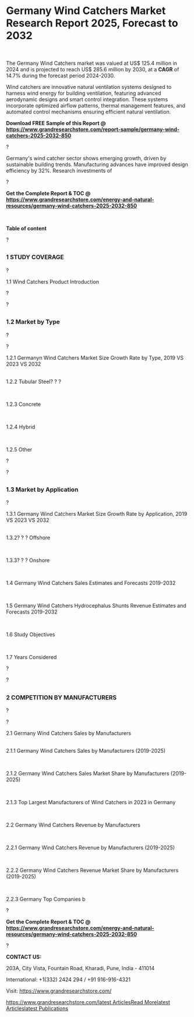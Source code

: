 <h1>Germany Wind Catchers Market Research Report 2025, Forecast to 2032</h1><br/><p>The Germany Wind Catchers market was valued at US$ 125.4 million in 2024 and is projected to reach US$ 285.6 million by 2030, at a <strong>CAGR</strong> of 14.7% during the forecast period 2024-2030.</p>
 
 
 
 <p>Wind catchers are innovative natural ventilation systems designed to harness wind energy for building ventilation, featuring advanced aerodynamic designs and smart control integration. These systems incorporate optimized airflow patterns, thermal management features, and automated control mechanisms ensuring efficient natural ventilation.</p>
 
 
 
 <div><b>Download FREE Sample of this Report @ <a href="https://www.grandresearchstore.com/report-sample/germany-wind-catchers-2025-2032-850">https://www.grandresearchstore.com/report-sample/germany-wind-catchers-2025-2032-850</a></b></div>
 
 
 
 <p>? </p>
 
 
 
 <p>Germany&#39;s wind catcher sector shows emerging growth, driven by sustainable building trends. Manufacturing advances have improved design efficiency by 32%. Research investments of</p>
 
 
 
 <p>? </p>
 
 
 
 <div><b>Get the Complete Report & TOC @ <a href="https://www.grandresearchstore.com/energy-and-natural-resources/germany-wind-catchers-2025-2032-850">https://www.grandresearchstore.com/energy-and-natural-resources/germany-wind-catchers-2025-2032-850</a></b></div>
 
 
 
 <p><br />
 
 <b>Table of content</b></p>
 
 
 
 <p>? </p>
 
 
 
 <h2><span style="font-size:16px"><strong>1 STUDY COVERAGE</strong></span></h2>
 
 
 
 <p>? </p>
 
 
 
 <p>1.1 Wind Catchers Product Introduction</p>
 
 
 
 <p>? </p>
 
 
 
 <p>? </p>
 
 
 
 <h2><span style="font-size:16px"><strong>1.2 Market by Type</strong></span></h2>
 
 
 
 <p>? </p>
 
 
 
 <p>? </p>
 
 
 
 <p>1.2.1 Germanyn Wind Catchers Market Size Growth Rate by Type, 2019 VS 2023 VS 2032<br />
 
 <br />
 
 1.2.2 Tubular Steel? ? ? <br />
 
 <br />
 
 1.2.3 Concrete<br />
 
 <br />
 
 1.2.4 Hybrid<br />
 
 <br />
 
 1.2.5 Other<br />
 
 ? </p>
 
 
 
 <p>? </p>
 
 
 
 <h2><span style="font-size:16px"><strong>1.3 Market by Application</strong></span></h2>
 
 
 
 <p>? </p>
 
 
 
 <p>1.3.1 Germany Wind Catchers Market Size Growth Rate by Application, 2019 VS 2023 VS 2032<br />
 
 <br />
 
 1.3.2? ? ? Offshore<br />
 
 <br />
 
 1.3.3? ? ? Onshore<br />
 
 <br />
 
 1.4 Germany Wind Catchers Sales Estimates and Forecasts 2019-2032<br />
 
 <br />
 
 1.5 Germany Wind Catchers Hydrocephalus Shunts Revenue Estimates and Forecasts 2019-2032<br />
 
 <br />
 
 1.6 Study Objectives<br />
 
 <br />
 
 1.7 Years Considered</p>
 
 
 
 <p>? </p>
 
 
 
 <p>? </p>
 
 
 
 <h2><span style="font-size:16px"><strong>2 COMPETITION BY MANUFACTURERS</strong></span></h2>
 
 
 
 <p>? </p>
 
 
 
 <p>? </p>
 
 
 
 <p>2.1 Germany Wind Catchers Sales by Manufacturers<br />
 
 <br />
 
 2.1.1 Germany Wind Catchers Sales by Manufacturers (2019-2025)<br />
 
 <br />
 
 2.1.2 Germany Wind Catchers Sales Market Share by Manufacturers (2019-2025)<br />
 
 <br />
 
 2.1.3 Top Largest Manufacturers of Wind Catchers in 2023 in Germany<br />
 
 <br />
 
 2.2 Germany Wind Catchers Revenue by Manufacturers<br />
 
 <br />
 
 2.2.1 Germany Wind Catchers Revenue by Manufacturers (2019-2025)<br />
 
 <br />
 
 2.2.2 Germany Wind Catchers Revenue Market Share by Manufacturers (2019-2025)<br />
 
 <br />
 
 2.2.3 Germany Top Companies b</p>
 
 
 
 <p>? </p>
 
 
 
 <div><b>Get the Complete Report & TOC @ <a href="https://www.grandresearchstore.com/energy-and-natural-resources/germany-wind-catchers-2025-2032-850">https://www.grandresearchstore.com/energy-and-natural-resources/germany-wind-catchers-2025-2032-850</a></b></div>
 
 
 
 <p>? </p>
 
 
 
 <p><b>CONTACT US:</b><br />
 
 203A, City Vista, Fountain Road, Kharadi, Pune, India - 411014<br />
 
 International: +1(332) 2424 294 / +91 916-916-4321<br />
 
 Visit: <a href="https://www.grandresearchstore.com/">https://www.grandresearchstore.com/</a><br />
 
 <a href="https://gyeongbokgung.com">https://www.grandresearchstore.com/</a><a href="https://hallyeomaritime.com">latest Articles</a><a href="https://jingwansa.com">Read More</a><a href="https://nguoiviet.jp/">latest Articles</a><a href="https://www.intelmarketresearch.com/">latest Publications</a></p>
